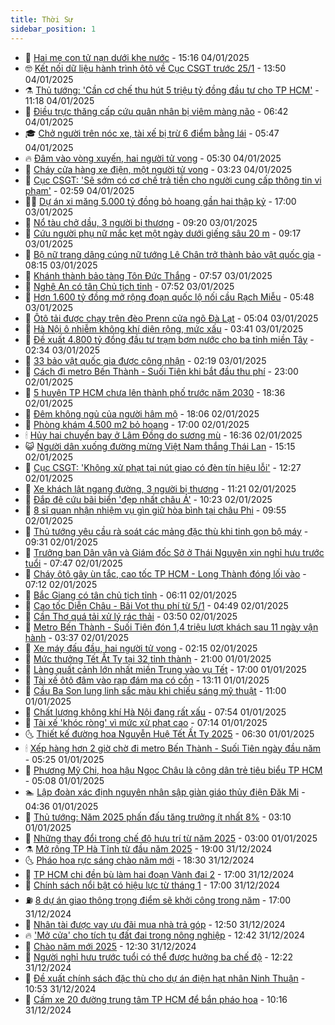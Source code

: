 ```yaml
---
title: Thời Sự
sidebar_position: 1
---
```


<!-- vnexpress-thoi-su:START -->
- 🦒 [Hai mẹ con tử nạn dưới khe nước](https://vnexpress.net/hai-me-con-tu-nan-duoi-khe-nuoc-4835581.html) - 15:16 04/01/2025
- 🤓 [Kết nối dữ liệu hành trình ôtô về Cục CSGT trước 25/1](https://vnexpress.net/ket-noi-du-lieu-hanh-trinh-oto-ve-cuc-csgt-truoc-25-1-4835554.html) - 13:50 04/01/2025
- ⚗️ [Thủ tướng: &#39;Cần cơ chế thu hút 5 triệu tỷ đồng đầu tư cho TP HCM&#39;](https://vnexpress.net/thu-tuong-can-co-che-thu-hut-5-trieu-ty-dong-dau-tu-cho-tp-hcm-4835550.html) - 11:18 04/01/2025
- 🌊 [Điều trực thăng cấp cứu quân nhân bị viêm màng não](https://vnexpress.net/dieu-truc-thang-cap-cuu-quan-nhan-bi-viem-mang-nao-4835494.html) - 06:42 04/01/2025
- 🎓 [Chở người trên nóc xe, tài xế bị trừ 6 điểm bằng lái](https://vnexpress.net/cho-nguoi-tren-noc-xe-tai-xe-bi-tru-6-diem-bang-lai-4835476.html) - 05:47 04/01/2025
- 🔥 [Đâm vào vòng xuyến, hai người tử vong](https://vnexpress.net/dam-vao-vong-xuyen-hai-nguoi-tu-vong-4835470.html) - 05:30 04/01/2025
- 🦏 [Cháy cửa hàng xe điện, một người tử vong](https://vnexpress.net/chay-cua-hang-xe-dien-mot-nguoi-tu-vong-4835426.html) - 03:23 04/01/2025
- 👺 [Cục CSGT: &#39;Sẽ sớm có cơ chế trả tiền cho người cung cấp thông tin vi phạm&#39;](https://vnexpress.net/cuc-csgt-se-som-co-co-che-tra-tien-cho-nguoi-cung-cap-thong-tin-vi-pham-4835402.html) - 02:59 04/01/2025
- 🧑‍🏫 [Dự án xi măng 5.000 tỷ đồng bỏ hoang gần hai thập kỷ](https://vnexpress.net/du-an-xi-mang-5-000-ty-dong-bo-hoang-gan-hai-thap-ky-4834664.html) - 17:00 03/01/2025
- 🚦 [Nổ tàu chở dầu, 3 người bị thương](https://vnexpress.net/no-tau-cho-dau-3-nguoi-bi-thuong-4835243.html) - 09:20 03/01/2025
- 🎉 [Cứu người phụ nữ mắc kẹt một ngày dưới giếng sâu 20 m](https://vnexpress.net/cuu-nguoi-phu-nu-mac-ket-mot-ngay-duoi-gieng-sau-20-m-4835209.html) - 09:17 03/01/2025
- 🦒 [Bộ nữ trang dâng cúng nữ tướng Lê Chân trở thành bảo vật quốc gia](https://vnexpress.net/bo-nu-trang-dang-cung-nu-tuong-le-chan-tro-thanh-bao-vat-quoc-gia-4834981.html) - 08:15 03/01/2025
- 🤗 [Khánh thành bảo tàng Tôn Đức Thắng](https://vnexpress.net/khanh-thanh-bao-tang-ton-duc-thang-4835176.html) - 07:57 03/01/2025
- 💼 [Nghệ An có tân Chủ tịch tỉnh](https://vnexpress.net/nghe-an-co-tan-chu-tich-tinh-4835025.html) - 07:52 03/01/2025
- 🤩 [Hơn 1.600 tỷ đồng mở rộng đoạn quốc lộ nối cầu Rạch Miễu](https://vnexpress.net/hon-1-600-ty-dong-mo-rong-doan-quoc-lo-noi-cau-rach-mieu-4835145.html) - 05:48 03/01/2025
- 🤡 [Ôtô tải được chạy trên đèo Prenn cửa ngõ Đà Lạt](https://vnexpress.net/oto-tai-duoc-chay-tren-deo-prenn-cua-ngo-da-lat-4835117.html) - 05:04 03/01/2025
- 💯 [Hà Nội ô nhiễm không khí diện rộng, mức xấu](https://vnexpress.net/ha-noi-o-nhiem-khong-khi-dien-rong-muc-xau-4835061.html) - 03:41 03/01/2025
- 👺 [Đề xuất 4.800 tỷ đồng đầu tư trạm bơm nước cho ba tỉnh miền Tây](https://vnexpress.net/de-xuat-4-800-ty-dong-dau-tu-tram-bom-nuoc-cho-ba-tinh-mien-tay-4834928.html) - 02:34 03/01/2025
- 🌮 [33 bảo vật quốc gia được công nhận](https://vnexpress.net/33-bao-vat-quoc-gia-duoc-cong-nhan-4834993.html) - 02:19 03/01/2025
- 🥸 [Cách đi metro Bến Thành - Suối Tiên khi bắt đầu thu phí](https://vnexpress.net/cach-di-metro-ben-thanh-suoi-tien-khi-bat-dau-thu-phi-4834500.html) - 23:00 02/01/2025
- 🐻 [5 huyện TP HCM chưa lên thành phố trước năm 2030](https://vnexpress.net/5-huyen-tp-hcm-chua-len-thanh-pho-truoc-nam-2030-4834903.html) - 18:36 02/01/2025
- 👀 [Đêm không ngủ của người hâm mộ](https://vnexpress.net/dem-khong-ngu-cua-nguoi-ham-mo-4834919.html) - 18:06 02/01/2025
- 🤔 [Phòng khám 4.500 m2 bỏ hoang](https://vnexpress.net/phong-kham-4-500-m2-bo-hoang-4834178.html) - 17:00 02/01/2025
- 🕯 [Hủy hai chuyến bay ở Lâm Đồng do sương mù](https://vnexpress.net/huy-hai-chuyen-bay-o-lam-dong-do-suong-mu-4834942.html) - 16:36 02/01/2025
- 😺 [Người dân xuống đường mừng Việt Nam thắng Thái Lan](https://vnexpress.net/nguoi-dan-xuong-duong-mung-viet-nam-thang-thai-lan-4834916.html) - 15:15 02/01/2025
- 🦆 [Cục CSGT: &#39;Không xử phạt tại nút giao có đèn tín hiệu lỗi&#39;](https://vnexpress.net/cuc-csgt-khong-xu-phat-tai-nut-giao-co-den-tin-hieu-loi-4834883.html) - 12:27 02/01/2025
- 🧰 [Xe khách lật ngang đường, 3 người bị thương](https://vnexpress.net/xe-khach-lat-ngang-duong-3-nguoi-bi-thuong-4834884.html) - 11:21 02/01/2025
- 🦍 [Đắp đê cứu bãi biển &#39;đẹp nhất châu Á&#39;](https://vnexpress.net/dap-de-cuu-bai-bien-dep-nhat-chau-a-4834810.html) - 10:23 02/01/2025
- 🧰 [8 sĩ quan nhận nhiệm vụ gìn giữ hòa bình tại châu Phi](https://vnexpress.net/8-si-quan-nhan-nhiem-vu-gin-giu-hoa-binh-tai-chau-phi-4834850.html) - 09:55 02/01/2025
- 💃 [Thủ tướng yêu cầu rà soát các mảng đặc thù khi tinh gọn bộ máy](https://vnexpress.net/thu-tuong-yeu-cau-ra-soat-cac-mang-dac-thu-khi-tinh-gon-bo-may-4834806.html) - 09:31 02/01/2025
- 🧰 [Trưởng ban Dân vận và Giám đốc Sở ở Thái Nguyên xin nghỉ hưu trước tuổi](https://vnexpress.net/truong-ban-dan-van-va-giam-doc-so-o-thai-nguyen-xin-nghi-huu-truoc-tuoi-4834712.html) - 07:47 02/01/2025
- 🚀 [Cháy ôtô gây ùn tắc, cao tốc TP HCM - Long Thành đóng lối vào](https://vnexpress.net/chay-oto-gay-un-tac-cao-toc-tp-hcm-long-thanh-dong-loi-vao-4834740.html) - 07:12 02/01/2025
- 🎊 [Bắc Giang có tân chủ tịch tỉnh](https://vnexpress.net/bac-giang-co-tan-chu-tich-tinh-4834704.html) - 06:11 02/01/2025
- 🤭 [Cao tốc Diễn Châu - Bãi Vọt thu phí từ 5/1](https://vnexpress.net/cao-toc-dien-chau-bai-vot-thu-phi-tu-5-1-4834613.html) - 04:49 02/01/2025
- 🤗 [Cần Thơ quá tải xử lý rác thải](https://vnexpress.net/can-tho-qua-tai-xu-ly-rac-thai-4834245.html) - 03:50 02/01/2025
- 🌈 [Metro Bến Thành - Suối Tiên đón 1,4 triệu lượt khách sau 11 ngày vận hành](https://vnexpress.net/metro-ben-thanh-suoi-tien-don-1-4-trieu-luot-khach-sau-11-ngay-van-hanh-4834604.html) - 03:37 02/01/2025
- 🦣 [Xe máy đấu đầu, hai người tử vong](https://vnexpress.net/xe-may-dau-dau-hai-nguoi-tu-vong-4834550.html) - 02:15 02/01/2025
- 🎡 [Mức thưởng Tết Ất Tỵ tại 32 tỉnh thành](https://vnexpress.net/muc-thuong-tet-at-ty-tai-32-tinh-thanh-4832751.html) - 21:00 01/01/2025
- 🦏 [Làng quất cảnh lớn nhất miền Trung vào vụ Tết](https://vnexpress.net/lang-quat-canh-lon-nhat-mien-trung-vao-vu-tet-4833783.html) - 17:00 01/01/2025
- 🎊 [Tài xế ôtô đâm vào rạp đám ma có cồn](https://vnexpress.net/tai-xe-oto-dam-vao-rap-dam-ma-co-con-4834410.html) - 13:11 01/01/2025
- 🫶 [Cầu Ba Son lung linh sắc màu khi chiếu sáng mỹ thuật](https://vnexpress.net/cau-ba-son-lung-linh-sac-mau-khi-chieu-sang-my-thuat-4833834.html) - 11:00 01/01/2025
- 🤔 [Chất lượng không khí Hà Nội đang rất xấu](https://vnexpress.net/chat-luong-khong-khi-ha-noi-dang-rat-xau-4834405.html) - 07:54 01/01/2025
- 🤠 [Tài xế &#39;khóc ròng&#39; vì mức xử phạt cao](https://vnexpress.net/tai-xe-khoc-rong-vi-muc-xu-phat-cao-4834398.html) - 07:14 01/01/2025
- 🌜 [Thiết kế đường hoa Nguyễn Huệ Tết Ất Tỵ 2025](https://vnexpress.net/thiet-ke-duong-hoa-nguyen-hue-tet-at-ty-2025-4834411.html) - 06:30 01/01/2025
- 🕯 [Xếp hàng hơn 2 giờ chờ đi metro Bến Thành - Suối Tiên ngày đầu năm](https://vnexpress.net/xep-hang-hon-2-gio-cho-di-metro-ben-thanh-suoi-tien-ngay-dau-nam-4834378.html) - 05:25 01/01/2025
- 🤔 [Phương Mỹ Chi, hoa hậu Ngọc Châu là công dân trẻ tiêu biểu TP HCM](https://vnexpress.net/phuong-my-chi-hoa-hau-ngoc-chau-la-cong-dan-tre-tieu-bieu-tp-hcm-4834384.html) - 05:08 01/01/2025
- 🏊 [Lập đoàn xác định nguyên nhân sập giàn giáo thủy điện Đăk Mi](https://vnexpress.net/lap-doan-xac-dinh-nguyen-nhan-sap-gian-giao-thuy-dien-dak-mi-4834355.html) - 04:36 01/01/2025
- 🌮 [Thủ tướng: Năm 2025 phấn đấu tăng trưởng ít nhất 8%](https://vnexpress.net/thu-tuong-nam-2025-phan-dau-tang-truong-it-nhat-8-4834357.html) - 03:10 01/01/2025
- 🫣 [Những thay đổi trong chế độ hưu trí từ năm 2025](https://vnexpress.net/nhung-thay-doi-trong-che-do-huu-tri-tu-nam-2025-4834119.html) - 03:00 01/01/2025
- ⚗️ [Mở rộng TP Hà Tĩnh từ đầu năm 2025](https://vnexpress.net/mo-rong-tp-ha-tinh-tu-dau-nam-2025-4834216.html) - 19:00 31/12/2024
- 🌜 [Pháo hoa rực sáng chào năm mới](https://vnexpress.net/phao-hoa-ruc-sang-chao-nam-moi-4834257.html) - 18:30 31/12/2024
- 🌁 [TP HCM chi đền bù làm hai đoạn Vành đai 2](https://vnexpress.net/tp-hcm-chi-den-bu-lam-hai-doan-vanh-dai-2-4834244.html) - 17:00 31/12/2024
- 🐲 [Chính sách nổi bật có hiệu lực từ tháng 1](https://vnexpress.net/chinh-sach-noi-bat-co-hieu-luc-tu-thang-1-4834022.html) - 17:00 31/12/2024
- ⛽️ [8 dự án giao thông trọng điểm sẽ khởi công trong năm](https://vnexpress.net/8-du-an-giao-thong-trong-diem-se-khoi-cong-trong-nam-4828290.html) - 17:00 31/12/2024
- 🗽 [Nhân tài được vay ưu đãi mua nhà trả góp](https://vnexpress.net/nhan-tai-duoc-vay-uu-dai-mua-nha-tra-gop-4834041.html) - 12:50 31/12/2024
- 🔥 [&#39;Mở cửa&#39; cho tích tụ đất đai trong nông nghiệp](https://vnexpress.net/mo-cua-cho-tich-tu-dat-dai-trong-nong-nghiep-4834222.html) - 12:42 31/12/2024
- 💯 [Chào năm mới 2025](https://vnexpress.net/chao-nam-moi-2025-4833968.html) - 12:30 31/12/2024
- 🦆 [Người nghỉ hưu trước tuổi có thể được hưởng ba chế độ](https://vnexpress.net/nguoi-nghi-huu-truoc-tuoi-co-the-duoc-huong-ba-che-do-4834249.html) - 12:22 31/12/2024
- 🫣 [Đề xuất chính sách đặc thù cho dự án điện hạt nhân Ninh Thuận](https://vnexpress.net/de-xuat-chinh-sach-dac-thu-cho-du-an-dien-hat-nhan-ninh-thuan-4834219.html) - 10:53 31/12/2024
- 🤡 [Cấm xe 20 đường trung tâm TP HCM để bắn pháo hoa](https://vnexpress.net/cam-xe-20-duong-trung-tam-tp-hcm-de-ban-phao-hoa-4834206.html) - 10:16 31/12/2024<!-- vnexpress-thoi-su:END -->